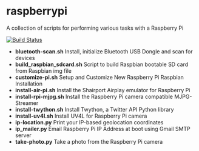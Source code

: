 raspberrypi
=======

A collection of scripts for performing various tasks with a Raspberry Pi

[![Build Status](https://travis-ci.org/swoodford/raspberrypi.svg?branch=master)](https://travis-ci.org/swoodford/raspberrypi)

- **bluetooth-scan.sh** Install, initialize Bluetooth USB Dongle and scan for devices
- **build_raspbian_sdcard.sh** Script to build Raspbian bootable SD card from Raspbian img file
- **customize-pi.sh** Setup and Customize New Raspberry Pi Raspbian Installation
- **install-air-pi.sh** Install the Shairport Airplay emulator for Raspberry Pi
- **install-rpi-mjpg.sh** Install the Raspberry Pi camera compatible MJPG-Streamer
- **install-twython.sh** Install Twython, a Twitter API Python library
- **install-uv4l.sh** Install UV4L for Raspberry Pi camera
- **ip-location.py** Print your IP-based geolocation coordinates
- **ip_mailer.py** Email Raspberry Pi IP Address at boot using Gmail SMTP server
- **take-photo.py** Take a photo from the Raspberry Pi camera
